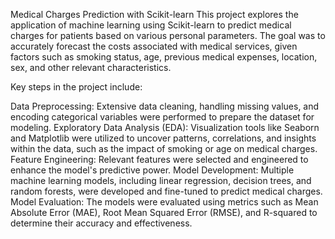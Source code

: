 Medical Charges Prediction with Scikit-learn
This project explores the application of machine learning using Scikit-learn to predict medical charges for patients based on various personal parameters. The goal was to accurately forecast the costs associated with medical services, given factors such as smoking status, age, previous medical expenses, location, sex, and other relevant characteristics.

Key steps in the project include:

Data Preprocessing: Extensive data cleaning, handling missing values, and encoding categorical variables were performed to prepare the dataset for modeling.
Exploratory Data Analysis (EDA): Visualization tools like Seaborn and Matplotlib were utilized to uncover patterns, correlations, and insights within the data, such as the impact of smoking or age on medical charges.
Feature Engineering: Relevant features were selected and engineered to enhance the model's predictive power.
Model Development: Multiple machine learning models, including linear regression, decision trees, and random forests, were developed and fine-tuned to predict medical charges.
Model Evaluation: The models were evaluated using metrics such as Mean Absolute Error (MAE), Root Mean Squared Error (RMSE), and R-squared to determine their accuracy and effectiveness.
